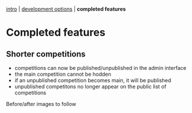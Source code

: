 [intro](readme.md) | [development options](development-options.md) | **completed features**

# Completed features

## Shorter competitions

- competitions can now be published/unpublished in the admin interface
- the main competition cannot be hodden
- if an unpublished competition becomes main, it will be published
- unpublished competitons no longer appear on the public list of competitions

Before/after images to follow
